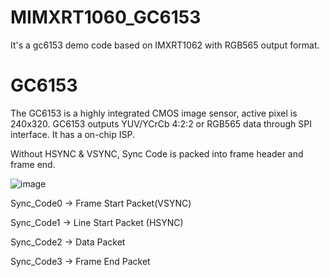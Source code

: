 # MIMXRT1060_GC6153
It's a gc6153 demo code based on IMXRT1062 with RGB565 output format.


# GC6153  
The GC6153 is a highly integrated CMOS image sensor, active pixel is 240x320. GC6153 outputs YUV/YCrCb 4:2:2 or RGB565 data through SPI interface.
It has a on-chip ISP.

Without HSYNC & VSYNC, Sync Code is packed into frame header and frame end.

![image](https://user-images.githubusercontent.com/88095003/152766915-40f15d60-6d72-4f45-8e6b-2606686b1a8f.png)

Sync_Code0 -> Frame Start Packet(VSYNC)

Sync_Code1 -> Line Start Packet (HSYNC)

Sync_Code2 -> Data Packet

Sync_Code3 -> Frame End Packet

